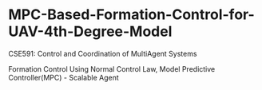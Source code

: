 # MPC-Based-Formation-Control-for-UAV-4th-Degree-Model
CSE591: Control and Coordination of MultiAgent Systems

Formation Control Using Normal Control Law, Model Predictive Controller(MPC) - Scalable Agent


